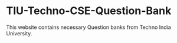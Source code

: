 # TIU-Techno-CSE-Question-Bank
This website contains necessary Question banks from Techno India University.
